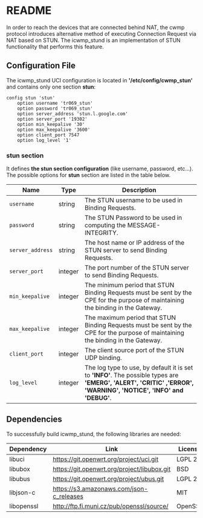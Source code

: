 # README #

In order to reach the devices that are connected behind NAT, the cwmp protocol introduces alternative method of executing Connection Request via NAT based on STUN. The icwmp_stund is an implementation of STUN functionality that performs this feature.

## Configuration File ##

The icwmp_stund UCI configuration is located in **'/etc/config/cwmp\_stun'** and contains only one section **stun**:

```
config stun 'stun'
	option username 'tr069_stun'
	option password 'tr069_stun'
	option server_address 'stun.l.google.com'
	option server_port '19302'
	option min_keepalive '30'
	option max_keepalive '3600'
	option client_port 7547
	option log_level '1'
```

### stun section ###

It defines **the stun section configuration** (like username, password, etc...). The possible options for **stun** section are listed in the table below.

| Name             |  Type   | Description                                       |
| ---------------- | ------- | ------------------------------------------------- |
| `username`       | string  | The STUN username to be used in Binding Requests. |
| `password`       | string  | The STUN Password to be used in computing the MESSAGE-INTEGRITY. |
| `server_address` | string  | The host name or IP address of the STUN server to send Binding Requests. |
| `server_port`    | integer | The port number of the STUN server to send Binding Requests. |
| `min_keepalive`  | integer | The minimum period that STUN Binding Requests must be sent by the CPE for the purpose of maintaining the binding in the Gateway. |
| `max_keepalive`  | integer | The maximum period that STUN Binding Requests must be sent by the CPE for the purpose of maintaining the binding in the Gateway. |
| `client_port`    | integer | The client source port of the STUN UDP binding. |
| `log_level`      | integer | The log type to use, by default it is set to **'INFO'**. The possible types are **'EMERG', 'ALERT', 'CRITIC' ,'ERROR', 'WARNING', 'NOTICE', 'INFO' and 'DEBUG'**. |

## Dependencies ##

To successfully build icwmp_stund, the following libraries are needed:

| Dependency      | Link                                        | License        |
| --------------- | ------------------------------------------- | -------------- |
| libuci          | https://git.openwrt.org/project/uci.git     | LGPL 2.1       |
| libubox         | https://git.openwrt.org/project/libubox.git | BSD            |
| libubus         | https://git.openwrt.org/project/ubus.git    | LGPL 2.1       |
| libjson-c       | https://s3.amazonaws.com/json-c_releases    | MIT            |
| libopenssl      | http://ftp.fi.muni.cz/pub/openssl/source/   | OpenSSL        |

